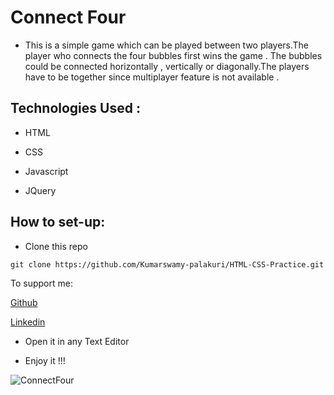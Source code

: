 # Connect Four

- This is a simple game which can be played between two players.The player who connects the four bubbles first wins the game . The bubbles could be connected horizontally , vertically or diagonally.The players have to be together since multiplayer feature is not available .

## Technologies Used :

- HTML

- CSS

- Javascript

- JQuery

## How to set-up:

- Clone this repo
```
git clone https://github.com/Kumarswamy-palakuri/HTML-CSS-Practice.git
```
To support me:

[Github](https://github.com/Kumarswamy-palakuri)

[Linkedin](https://www.linkedin.com/in/kumara-swamy-palakuri-037001208/)

- Open it in any Text Editor

- Enjoy it !!!

![ConnectFour](https://user-images.githubusercontent.com/68684482/124650666-98456c00-deb7-11eb-80e7-87e999d8ab96.png)

